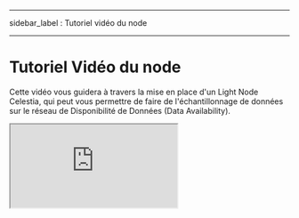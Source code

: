 - - -
sidebar_label : Tutoriel vidéo du node
- - -

# Tutoriel Vidéo du node
<!-- markdownlint-disable MD033 -->

Cette vidéo vous guidera à travers la mise en place d'un Light Node Celestia, qui peut vous permettre de faire de l'échantillonnage de données sur le réseau de Disponibilité de Données (Data Availability).

<div class="youtube-wrapper">
  <iframe
     class="youtube-video"
     title="Running a Celestia Light Node"
     src="https://www.youtube.com/embed/9uL3jZe4mTY"
     allowfullscreen
>
  </iframe>
</div>
